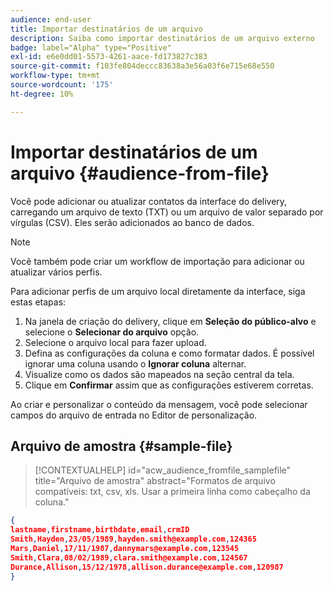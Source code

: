 ```yaml
---
audience: end-user
title: Importar destinatários de um arquivo
description: Saiba como importar destinatários de um arquivo externo
badge: label="Alpha" type="Positive"
exl-id: e6e0dd01-5573-4261-aace-fd173827c383
source-git-commit: f103fe804deccc83638a3e56a03f6e715e68e550
workflow-type: tm+mt
source-wordcount: '175'
ht-degree: 10%

---
```


# Importar destinatários de um arquivo {#audience-from-file}

Você pode adicionar ou atualizar contatos da interface do delivery, carregando um arquivo de texto (TXT) ou um arquivo de valor separado por vírgulas (CSV). Eles serão adicionados ao banco de dados.

>[!NOTE]
>
>Você também pode criar um workflow de importação para adicionar ou atualizar vários perfis.


Para adicionar perfis de um arquivo local diretamente da interface, siga estas etapas:

1. Na janela de criação do delivery, clique em **Seleção do público-alvo** e selecione o **Selecionar do arquivo** opção.
1. Selecione o arquivo local para fazer upload.
1. Defina as configurações da coluna e como formatar dados. É possível ignorar uma coluna usando o **Ignorar coluna** alternar.
1. Visualize como os dados são mapeados na seção central da tela.
1. Clique em **Confirmar** assim que as configurações estiverem corretas.

Ao criar e personalizar o conteúdo da mensagem, você pode selecionar campos do arquivo de entrada no Editor de personalização.

## Arquivo de amostra {#sample-file}

>[!CONTEXTUALHELP]
>id="acw_audience_fromfile_samplefile"
>title="Arquivo de amostra"
>abstract="Formatos de arquivo compatíveis: txt, csv, xls. Usar a primeira linha como cabeçalho da coluna."


```json
{
lastname,firstname,birthdate,email,crmID
Smith,Hayden,23/05/1989,hayden.smith@example.com,124365
Mars,Daniel,17/11/1987,dannymars@example.com,123545
Smith,Clara,08/02/1989,clara.smith@example.com,124567
Durance,Allison,15/12/1978,allison.durance@example.com,120987
}
```
